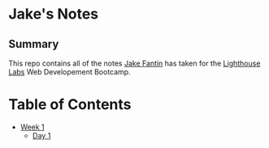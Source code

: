 # Jake's Notes

## Summary

This repo contains all of the notes [Jake Fantin](https://github.com/JakeFantin) has taken for the [Lighthouse Labs](https://www.lighthouselabs.ca/) Web Developement Bootcamp.

# Table of Contents

* [Week 1](/Week_1)
  * [Day 1](/Week_1/Day_1)
